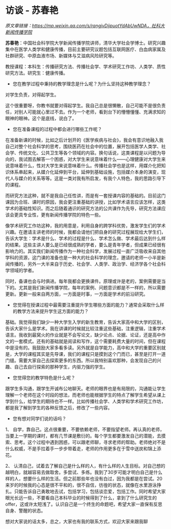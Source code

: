 # 访谈 - 苏春艳

_原文章链接：https://mp.weixin.qq.com/s/rqngjvDijpuotYdAbUwNDA，社科大新闻传播学院_

**苏春艳**：中国社会科学院大学新闻传播学院讲师，清华大学社会学博士。研究兴趣集中在医学人类学和健康传播，目前主要研究议题包括互联网医疗、白血病家属及社群研究、中原血液市场、新媒体与艾滋病风险研究等。

教授课程：本科生：传播研究方法、传播社会学、学术研究工作坊、人类学、质性研究方法。研究生：健康传播。


* 您在教学过程中秉持的教学理念是什么呢？为什么坚持这种教学理念？

对学生负责，对得起学生。

这个很重要呀，你教书就要对得起学生。我自己总是很懒散，自己可能不是很负责任，对别人可能就心里过不去。作为一个老师，看到台下的懵懵懂懂、充满求知的眼神的眼神。这个是底线，说白了。

* 您在准备课程的过程中都会进行哪些工作呢？

在准备新课的时候，比如之后计划开的《医学疾病与社会》，我会有意识地融入我自己对整个社会科学的思考，围绕医药在社会中的位置，展开包括医学人类学、社会学、传统文化、公共卫生等各个领域的内容。换句话说，这类课程是以问题为导向的，我试图去解答一个困惑，对大学生来说意味着什么——心理健康对大学生来说意味着什么，性对大学生来说意味着什么。传播社会学也是这样，用媒介化把知识体系串起来，从媒介化延伸到平台，延伸到基础设施，包括媒介本身的演变，现代人与媒介的关系等等。这是一类对我有所启发，有我个人特色，我的思路引导下的课程。

而研究方法这种，就不是我自己任性讲，而是有一套授课内容的基础的。目前这门课因为合班、课时的原因，我会更注重基础的讲授，比如学术语言应该怎样，这类学术的基础性知识。而之后随着通识的研究方法的公共课作为先导，研究方法课应该会更具专业性，更有新闻传播学院的特色一些。

像学术研究工作坊这种，我的用意是，利用自身的跨学科优势，激发学生们的学术兴趣。在邀请主讲老师的时候，我都会请他们把自身的研究过程展现给大学生们，告诉大学生：学术是什么、学术的过程是什么、学术怎么做、学术最后达到什么样的结果。这些主讲人要么是已经很成熟的学者，要么是青年学者，但成果已经很有影响力的。其实我们新闻传播作为一种社会科学，发展过程一直广泛吸收来自其他学科的资源，这门课的准备也是一种大的社会科学的理念，邀请的老师一小半是新闻传播的，另外一大半来自于历史、社会学、人类学、政治学、经济学各个社会科学领域的学者。

同时，备课也会与时俱进。每年我都会更换课件。原理或许是老的，案例需要是当下的。尤其是我们新闻传播学院，每年的案例、问题意识都是不一样的，所以需要更新。更新一般来自两方面，一方面是时事，一方面是学术的前沿研究。


* 您觉得在授课过程中最需要注重提升学生哪些方面的能力？通常会采取什么样的教学方法来提升学生这方面的能力？

基础。我觉得我们缺少一种大学生入学的新生教育，告诉大家高中和大学的区别，告诉大家什么是学术。我在讲课的时候就比较注重这些基础，注重逻辑，注重学术语言。我收到最窝火的作业就是不会写论文，缺少论点、论据、论证，还是高中作文的一套模式。还有的基础就是阅读和写作，这个需要耗费大量的时间，但在课程中是没有的。我鼓励大家多看多读。另外就是自学能力，高中和大学的重要区别就是，大学的课程其实是先导课，我们的课程只是摸到这个门而已，甚至是打开一道门缝。需要大家自己去探索更多的东西。所以我特别喜欢那种，会发现自己的兴趣、自己去自行探索的那种学生，内驱力强的学生。


* 您觉得您的教学特色是什么呢？

跟学生多沟通，跟学生开诚布公地聊天。老师的眼界也是有局限的，沟通能让学生理解一个老师在这个时段的想法，而老师也能根据学生的特点了解学生希望从课上学到什么，给学生的期待也不一样。比如传播社会学、人类学和学术研究工作坊，都是我了解到学生的各种反馈之后，修改了一些内容。

* 您有想对同学们说的话吗？

1、	自学，靠自己。这点很重要，不要依赖老师，不要指望老师。再认真的老师，当要上一学期的课时，都有几节课是敷衍的。每个学生都要激发自己的潜能，去摸索、思考。这个过程中遇到困惑，可以跟老师聊，寻求老师的帮助。老师绝对不是什么权威，不是手拉着手一步步带着走，老师的作用更多在于雪中送炭和锦上添花。

2、	认清自己，试着去了解自己是什么样的人，有什么样的人生目标。对自己想的越明白，就越容易去做取舍。多尝试、多练。我到了30岁可能才明白自己是什么样的人，想要什么样的生活。但之前那些年也没有白过，因为我都是在尝试。20来岁的时候我的心态是很不平和的，很不自信，彷徨的状态，就像在水里游泳挣扎。只能告诉自己勇敢地去试，包括学习，包括谈恋爱，包括工作。同时希望大家眼光长远一些，不要看自己本科毕业的时候得到了什么，拿到了什么研究生的offer，这或许太短浅了。认识自己是一个终生的命题吧，希望大家一直保有反思自身、警醒的状态。

想对大家说的话太多，总之，大家也有我的联系方式，欢迎大家来跟我聊



